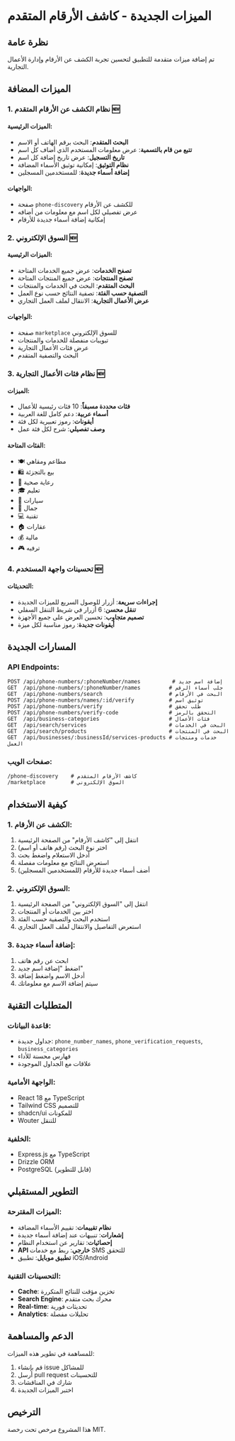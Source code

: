 # الميزات الجديدة - كاشف الأرقام المتقدم

## نظرة عامة
تم إضافة ميزات متقدمة للتطبيق لتحسين تجربة الكشف عن الأرقام وإدارة الأعمال التجارية.

## الميزات المضافة

### 1. نظام الكشف عن الأرقام المتقدم 🆕

#### الميزات الرئيسية:
- **البحث المتقدم**: البحث برقم الهاتف أو الاسم
- **تتبع من قام بالتسمية**: عرض معلومات المستخدم الذي أضاف كل اسم
- **تاريخ التسجيل**: عرض تاريخ إضافة كل اسم
- **نظام التوثيق**: إمكانية توثيق الأسماء المضافة
- **إضافة أسماء جديدة**: للمستخدمين المسجلين

#### الواجهات:
- صفحة `phone-discovery` للكشف عن الأرقام
- عرض تفصيلي لكل اسم مع معلومات من أضافه
- إمكانية إضافة أسماء جديدة للأرقام

### 2. السوق الإلكتروني 🆕

#### الميزات الرئيسية:
- **تصفح الخدمات**: عرض جميع الخدمات المتاحة
- **تصفح المنتجات**: عرض جميع المنتجات المتاحة
- **البحث المتقدم**: البحث في الخدمات والمنتجات
- **التصفية حسب الفئة**: تصفية النتائج حسب نوع العمل
- **عرض الأعمال التجارية**: الانتقال لملف العمل التجاري

#### الواجهات:
- صفحة `marketplace` للسوق الإلكتروني
- تبويبات منفصلة للخدمات والمنتجات
- عرض فئات الأعمال التجارية
- البحث والتصفية المتقدم

### 3. نظام فئات الأعمال التجارية 🆕

#### الميزات:
- **فئات محددة مسبقاً**: 10 فئات رئيسية للأعمال
- **أسماء عربية**: دعم كامل للغة العربية
- **أيقونات**: رموز تعبيرية لكل فئة
- **وصف تفصيلي**: شرح لكل فئة عمل

#### الفئات المتاحة:
- 🍽️ مطاعم ومقاهي
- 🛍️ بيع بالتجزئة
- 🏥 رعاية صحية
- 🎓 تعليم
- 🚗 سيارات
- 💄 جمال
- 💻 تقنية
- 🏠 عقارات
- 💰 مالية
- 🎮 ترفيه

### 4. تحسينات واجهة المستخدم 🆕

#### التحديثات:
- **إجراءات سريعة**: أزرار للوصول السريع للميزات الجديدة
- **تنقل محسن**: 6 أزرار في شريط التنقل السفلي
- **تصميم متجاوب**: تحسين العرض على جميع الأجهزة
- **أيقونات جديدة**: رموز مناسبة لكل ميزة

## المسارات الجديدة

### API Endpoints:
```
POST /api/phone-numbers/:phoneNumber/names          # إضافة اسم جديد
GET  /api/phone-numbers/:phoneNumber/names         # جلب أسماء الرقم
GET  /api/phone-numbers/search                     # البحث في الأرقام
POST /api/phone-numbers/names/:id/verify           # توثيق اسم
POST /api/phone-numbers/verify                     # طلب تحقق
POST /api/phone-numbers/verify-code                # التحقق بالرمز
GET  /api/business-categories                      # فئات الأعمال
GET  /api/search/services                          # البحث في الخدمات
GET  /api/search/products                          # البحث في المنتجات
GET  /api/businesses/:businessId/services-products # خدمات ومنتجات العمل
```

### صفحات الويب:
```
/phone-discovery    # كاشف الأرقام المتقدم
/marketplace        # السوق الإلكتروني
```

## كيفية الاستخدام

### 1. الكشف عن الأرقام:
1. انتقل إلى "كاشف الأرقام" من الصفحة الرئيسية
2. اختر نوع البحث (رقم هاتف أو اسم)
3. أدخل الاستعلام واضغط بحث
4. استعرض النتائج مع معلومات مفصلة
5. أضف أسماء جديدة للأرقام (للمستخدمين المسجلين)

### 2. السوق الإلكتروني:
1. انتقل إلى "السوق الإلكتروني" من الصفحة الرئيسية
2. اختر بين الخدمات أو المنتجات
3. استخدم البحث والتصفية حسب الفئة
4. استعرض التفاصيل والانتقال لملف العمل التجاري

### 3. إضافة أسماء جديدة:
1. ابحث عن رقم هاتف
2. اضغط "إضافة اسم جديد"
3. أدخل الاسم واضغط إضافة
4. سيتم إضافة الاسم مع معلوماتك

## المتطلبات التقنية

### قاعدة البيانات:
- جداول جديدة: `phone_number_names`, `phone_verification_requests`, `business_categories`
- فهارس محسنة للأداء
- علاقات مع الجداول الموجودة

### الواجهة الأمامية:
- React 18 مع TypeScript
- Tailwind CSS للتصميم
- shadcn/ui للمكونات
- Wouter للتنقل

### الخلفية:
- Express.js مع TypeScript
- Drizzle ORM
- PostgreSQL (قابل للتطوير)

## التطوير المستقبلي

### الميزات المقترحة:
- **نظام تقييمات**: تقييم الأسماء المضافة
- **إشعارات**: تنبيهات عند إضافة أسماء جديدة
- **إحصائيات**: تقارير عن استخدام النظام
- **API خارجي**: ربط مع خدمات SMS للتحقق
- **تطبيق موبايل**: تطبيق iOS/Android

### التحسينات التقنية:
- **Cache**: تخزين مؤقت للنتائج المتكررة
- **Search Engine**: محرك بحث متقدم
- **Real-time**: تحديثات فورية
- **Analytics**: تحليلات مفصلة

## الدعم والمساهمة

للمساهمة في تطوير هذه الميزات:
1. قم بإنشاء issue للمشاكل
2. أرسل pull request للتحسينات
3. شارك في المناقشات
4. اختبر الميزات الجديدة

## الترخيص
هذا المشروع مرخص تحت رخصة MIT.